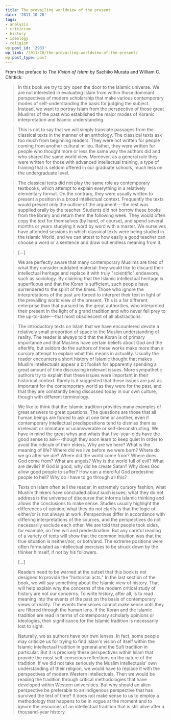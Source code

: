 ```yaml
---
title: The prevailing worldview of the present
date: '2011-10-26'
tags:
- analysis
- criticism
- history
- ideology
- religion
wp:post_id: '2933'
wp_link: /2011/10/the-prevailing-worldview-of-the-present/
wp:post_type: post
---
```


From the preface to _The Vision of Islam_ by Sachiko Murata and William C. Chittick:

> In this book we try to pry open the door to the Islamic universe. We are not interested in evaluating Islam from within those dominant perspectives of modern scholarship that make various contemporary modes of self-understanding the basis for judging the subject. Instead, we want to portray Islam from the perspective of those great Muslims of the past who established the major modes of Koranic interpretation and Islamic understanding.

>

> This is not to say that we will simply translate passages from the classical texts in the manner of an anthology. The classical texts ask too much from beginning readers. They were not written for people coming from another cultural milieu. Rather, they were written for people who thought more or less the same way the authors did and who shared the same world view. Moreover, as a general rule they were written for those with advanced intellectual training, a type of training that is seldom offered in our graduate schools, much less on the undergraduate level.

>

> The classical texts did not play the same role as contemporary textbooks, which attempt to explain everything in a relatively elementary format. On the contrary, they were usually written to present a position in a broad intellectual context. Frequently the texts would present only the outline of the argument---the rest was supplied orally by the teacher. Students did not borrow these books from the library and return them the following week. They would often copy the text for themselves (by hand, of course), and spend several months or years studying it word by word with a master. We ourselves have attended sessions in which classical texts were being studied in the Islamic World, and we can attest to how easily a good teacher can choose a word or a sentence and draw out endless meaning from it.

>

> [...]

>

> We are perfectly aware that many contemporary Muslims are tired of what they consider outdated material: they would like to discard their intellectual heritage and replace it with truly "scientific" endeavors, such as sociology. By claiming that the Islamic intellectual heritage is superfluous and that the Koran is sufficient, such people have surrendered to the spirit of the times. Those who ignore the interpretations of the past are forced to interpret their text in light of the prevailing world view of the present. This is a far different enterprise than that pursued by the great authorities, who interpreted their present in the light of a grand tradition and who never fell prey to the up-to-date---that most obsolescent of all abstractions.

>

> The introductory texts on Islam that we have encountered devote a relatively small proportion of space to the Muslim understanding of reality. The reader is always told that the Koran is of primary importance and that Muslims have certain beliefs about God and the afterlife, but seldom do the authors of these works make more than a cursory attempt to explain what this means in actuality. Usually the reader encounters a short history of Islamic thought that makes Muslim intellectuals appear a bit foolish for apparently spending a great amount of time discussing irrelevant issues. More sympathetic authors try to explain that these issues were important in their historical context. Rarely is it suggested that these issues are just as important for the contemporary world as they were for the past, and that they are constantly being discussed today in our own culture, though with different terminology.

>

> We like to think that the Islamic tradition provides many examples of great answers to great questions. The questions are those that all human beings are forced to ask at one time or another, even if contemporary intellectual predispositions tend to dismiss them as irrelevant or immature or unanswerable or self-deconstructing. We have in mind the great whys and whats that five-year-olds have the good sense to ask---though they soon learn to keep quiet in order to avoid the ridicule of their elders. Why are we here? What is the meaning of life? Where did we live before we were born? Where do we go after we die? Where did the world come from? Where does God come from? What are angels? Why is the world full of evil? What are devils? If God is good, why did he create Satan? Why does God allow good people to suffer? How can a merciful God predestine people to hell? Why do I have to go through all this?

>

> Texts on Islam often tell the reader, in extremely cursory fashion, what Muslim thinkers have concluded about such issues; what they do not address is the universe of discourse that informs Islamic thinking and allows the conclusions to make sense. Studies usually highlight the differences of opinion; what they do not clarify is that the logic of either/or is not always at work. Perspectives differ in accordance with differing interpretations of the sources, and the perspectives do not necessarily exclude each other. We are told that people took sides, for example, on free will and predestination. But any careful reading of a variety of texts will show that the common intuition was that the true situation is neither/nor, or both/and. The extreme positions were often formulated as intellectual exercises to be struck down by the thinker himself, if not by his followers.

>

> [...]

>

> Readers need to be warned at the outset that this book is not designed to provide the "historical acts." In the last section of the book, we will say something about the Islamic view of history. That will help explain why the concerns of the modern critical study of history are not our concerns. To write history, after all, is to read meaning into the events of the past on the basis of contemporary views of reality. The events themselves cannot make sense until they are filtered through the human lens. If the Koran and the Islamic tradition are read in terms of contemporary scholarly opinions or ideologies, their significance for the Islamic tradition is necessarily lost to sight.

>

> Naturally, we as authors have our own lenses. In fact, some people may criticize us for trying to find Islam's vision of itself within the Islamic intellectual tradition in general and the Sufi tradition in particular. But it is precisely these perspectives within Islam that provide the most self-conscious reflections on the nature of the tradition. If we did not take seriously the Muslim intellectuals' own understanding of their religion, we would have to replace it with the perspectives of modern Western intellectuals. Then we would be reading the tradition through critical methodologies that have developed within Western universities. But why should an alien perspective be preferable to an indigenous perspective that has survived the test of time? It does not make sense to us to employ a methodology that happens to be in vogue at the moment and to ignore the resources of an intellectual tradition that is still alive after a thousand-year history.
